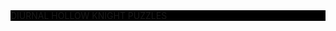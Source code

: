 <html>
  <style
    Title="background:color;" #000000; color: #FFFFFF; font-size: 30px; text-align: center;">
  </style>
<body>
<div src="Title" style="background-color: #000000;">
  DIURNAL HOLLOW KNIGHT PUZZLES
</div>
</body>


</html>
